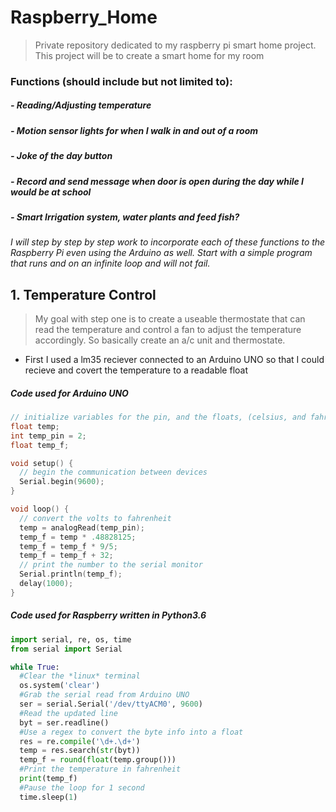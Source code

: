 # Raspberry_Home
> Private repository dedicated to my raspberry pi smart home project. 
> This project will be to create a smart home for my room

### Functions (should include but not limited to):
  ##### - Reading/Adjusting temperature
  ##### - Motion sensor lights for when I walk in and out of a room
  ##### - Joke of the day button
  ##### - Record and send message when door is open during the day while I would be at school
  ##### - Smart Irrigation system, water plants and feed fish?

*I will step by step by step work to incorporate each of these functions to the Raspberry Pi
even using the Arduino as well. Start with a simple program that runs and on an infinite
loop and will not fail.*

## 1. Temperature Control
> My goal with step one is to create a useable thermostate that can read the temperature and control a fan 
> to adjust the temperature accordingly. So basically create an a/c unit and thermostate. 

- First I used a lm35 reciever connected to an Arduino UNO so that I could recieve and covert the temperature to a readable float
##### Code used for Arduino UNO
```C 
// initialize variables for the pin, and the floats, (celsius, and fahrenheit)
float temp;
int temp_pin = 2;
float temp_f;

void setup() {
  // begin the communication between devices
  Serial.begin(9600);
}

void loop() {
  // convert the volts to fahrenheit
  temp = analogRead(temp_pin);
  temp_f = temp * .48828125;
  temp_f = temp_f * 9/5;
  temp_f = temp_f + 32;
  // print the number to the serial monitor
  Serial.println(temp_f);
  delay(1000);
}
```
##### Code used for Raspberry written in Python3.6
```Python
import serial, re, os, time
from serial import Serial

while True:
  #Clear the *linux* terminal
  os.system('clear') 
  #Grab the serial read from Arduino UNO
  ser = serial.Serial('/dev/ttyACM0', 9600)
  #Read the updated line 
  byt = ser.readline()
  #Use a regex to convert the byte info into a float
  res = re.compile('\d+.\d+')
  temp = res.search(str(byt))
  temp_f = round(float(temp.group()))
  #Print the temperature in fahrenheit
  print(temp_f)
  #Pause the loop for 1 second
  time.sleep(1)
  ```
